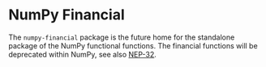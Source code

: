 # NumPy Financial

The `numpy-financial` package is the future home for the standalone package of the NumPy functional functions.
The financial functions will be deprecated within NumPy,
see also [NEP-32](https://numpy.org/neps/nep-0032-remove-financial-functions.html).
